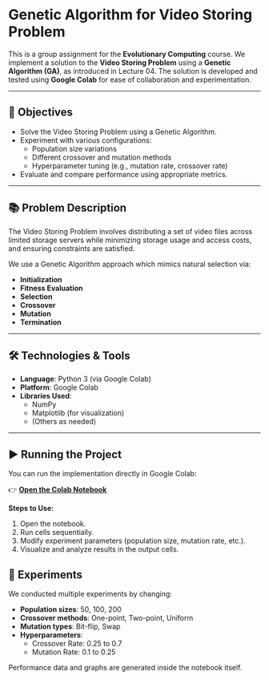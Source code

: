# Genetic Algorithm for Video Storing Problem

This is a group assignment for the **Evolutionary Computing** course. We implement a solution to the **Video Storing Problem** using a **Genetic Algorithm (GA)**, as introduced in Lecture 04. The solution is developed and tested using **Google Colab** for ease of collaboration and experimentation.

---

## 🎯 Objectives

- Solve the Video Storing Problem using a Genetic Algorithm.
- Experiment with various configurations:
  - Population size variations
  - Different crossover and mutation methods
  - Hyperparameter tuning (e.g., mutation rate, crossover rate)
- Evaluate and compare performance using appropriate metrics.

---

## 📚 Problem Description

The Video Storing Problem involves distributing a set of video files across limited storage servers while minimizing storage usage and access costs, and ensuring constraints are satisfied.

We use a Genetic Algorithm approach which mimics natural selection via:
- **Initialization**
- **Fitness Evaluation**
- **Selection**
- **Crossover**
- **Mutation**
- **Termination**

---

## 🛠️ Technologies & Tools

- **Language**: Python 3 (via Google Colab)
- **Platform**: Google Colab
- **Libraries Used**:
  - NumPy
  - Matplotlib (for visualization)
  - (Others as needed)

---

## ▶️ Running the Project

You can run the implementation directly in Google Colab:

👉 **[Open the Colab Notebook]([https://colab.research.google.com/your-notebook-link-here](https://colab.research.google.com/drive/1inJEGZX35XvvHbljOhbTTiyhVsU8zBi7?usp=sharing))**

**Steps to Use:**
1. Open the notebook.
2. Run cells sequentially.
3. Modify experiment parameters (population size, mutation rate, etc.).
4. Visualize and analyze results in the output cells.


## 🧪 Experiments

We conducted multiple experiments by changing:
- **Population sizes**: 50, 100, 200
- **Crossover methods**: One-point, Two-point, Uniform
- **Mutation types**: Bit-flip, Swap
- **Hyperparameters**:
  - Crossover Rate:  0.25 to 0.7
  - Mutation Rate: 0.1 to 0.25

Performance data and graphs are generated inside the notebook itself.



